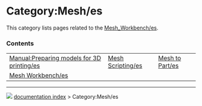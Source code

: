 # Category:Mesh/es
This category lists pages related to the [Mesh_Workbench/es](Mesh_Workbench/es.md).

### Contents

|     |     |     |
| --- | --- | --- |
| [Manual:Preparing models for 3D printing/es](Manual_Preparing_models_for_3D_printing/es.md) | [Mesh Scripting/es](Mesh_Scripting/es.md) | [Mesh to Part/es](Mesh_to_Part/es.md) |
| [Mesh Workbench/es](Mesh_Workbench/es.md) |



---
![](images/Button_right.svg) [documentation index](../README.md) > Category:Mesh/es

